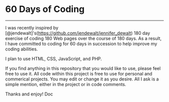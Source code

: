 # 60 Days of Coding
***
I was recently inspired by [@jendewalt]'s(https://github.com/jendewalt/jennifer_dewalt) 180 day exercise of coding 180 Web pages over the course of 180 days. As a result, I have committed to coding for 60 days in succession to help improve my coding abilities.

I plan to use HTML, CSS, JavaScript, and PHP.

If you find anything in this repository that you would like to use, please feel free to use it. All code within this project is free to use for personal and commerical projects. You may edit or change it as you desire. All I ask is a simple mention, either in the project or in code comments.

Thanks and enjoy!
Doc